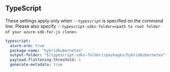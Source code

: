 
## TypeScript

These settings apply only when `--typescript` is specified on the command line.
Please also specify `--typescript-sdks-folder=<path to root folder of your azure-sdk-for-js clone>`.

```yaml $(typescript)
typescript:
  azure-arm: true
  package-name: "hybridkubernetes"
  output-folder: "$(typescript-sdks-folder)/packages/hybridkubernetes"
  payload-flattening-threshold: 1
  generate-metadata: true
```